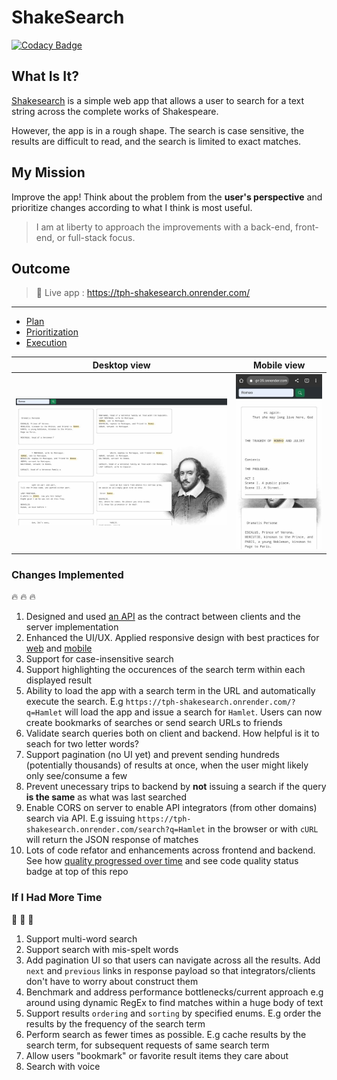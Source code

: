 # ShakeSearch

[![Codacy Badge](https://app.codacy.com/project/badge/Grade/7fc94d170eff459eb06cf0ee4eb82579)](https://www.codacy.com/gh/chalu/shakesearch/dashboard?utm_source=github.com&utm_medium=referral&utm_content=chalu/shakesearch&utm_campaign=Badge_Grade)

## What Is It?

[Shakesearch](https://pulley-shakesearch.onrender.com/) is a simple web app that allows a user to search for a text string across the complete works of Shakespeare.

However, the app is in a rough shape. The search is case sensitive, the results are difficult to read, and the search is limited to exact matches.

## My Mission

Improve the app!
Think about the problem from the **user's perspective** and prioritize changes according to what I think is most useful.

> I am at liberty to approach the improvements with a back-end, front-end, or full-stack focus.

## Outcome

> :rocket: Live app : <https://tph-shakesearch.onrender.com/>
---

- [Plan](https://github.com/users/chalu/projects/1/views/1)
- [Prioritization](https://github.com/users/chalu/projects/1/views/3)
- [Execution](https://github.com/users/chalu/projects/1/views/2)

Desktop view               |  Mobile view
:-------------------------:|:-------------------------:
!["ShakeSearch"](./app-on-desktop.jpg "ShakeSearch desktop") |  !["ShakeSearch"](./app-on-mobile.jpg "ShakeSearch mobile")

### Changes Implemented

:fire: :fire: :fire:

1. Designed and used [an API](https://tph-shakesearch.onrender.com/api/) as the contract between clients and the server implementation
2. Enhanced the UI/UX. Applied responsive design with best practices for [web](https://pagespeed.web.dev/report?url=https%3A%2F%2Ftph-shakesearch.onrender.com%2F&form_factor=desktop) and [mobile](https://pagespeed.web.dev/report?url=https%3A%2F%2Ftph-shakesearch.onrender.com%2F)
3. Support for case-insensitive search
4. Support highlighting the occurences of the search term within each displayed result
5. Ability to load the app with a search term in the URL and automatically execute the search. E.g `https://tph-shakesearch.onrender.com/?q=Hamlet` will load the app and issue a search for `Hamlet`. Users can now create bookmarks of searches or send search URLs to friends
6. Validate search queries both on client and backend. How helpful is it to seach for two letter words?
7. Support pagination (no UI yet) and prevent sending hundreds (potentially thousands) of results at once, when the user might likely only see/consume a few
8. Prevent unecessary trips to backend by **not** issuing a search if the query **is the same** as what was last searched
9. Enable CORS on server to enable API integrators (from other domains) search via API. E.g issuing `https://tph-shakesearch.onrender.com/search?q=Hamlet` in the browser or with `cURL` will return the JSON response of matches
10. Lots of code refator and enhancements across frontend and backend. See how [quality progressed over time](https://app.codacy.com/gh/chalu/shakesearch/dashboard?branch=dev) and see code quality status badge at top of this repo

### If I Had More Time

:muscle: :muscle: :muscle:

1. Support multi-word search
2. Support search with mis-spelt words
3. Add pagination UI so that users can navigate across all the results. Add `next` and `previous` links in response payload so that integrators/clients don't have to worry about construct them
4. Benchmark and address performance bottlenecks/current approach e.g around using dynamic RegEx to find matches within a huge body of text
5. Support results `ordering` and `sorting` by specified enums. E.g order the results by the frequency of the search term
6. Perform search as fewer times as possible. E.g cache results by the search term, for subsequent requests of same search term
7. Allow users "bookmark" or favorite result items they care about
8. Search with voice
